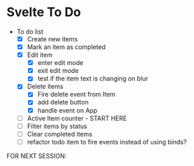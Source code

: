 # Svelte To Do

- To do list
    - [x] Create new items
    - [x] Mark an item as completed
    - [x] Edit item
      - [x] enter edit mode
      - [x] exit edit mode
      - [x] test if the item text is changing on blur
    - [x] Delete items
      - [x] Fire delete event from Item
      - [x] add delete button
      - [x] handle event on App
  
    - [ ] Active Item counter - START HERE
    - [ ] Filter items by status
    - [ ] Clear completed items
    - [ ] refactor todo item to fire events instead of using binds?

FOR NEXT SESSION:
